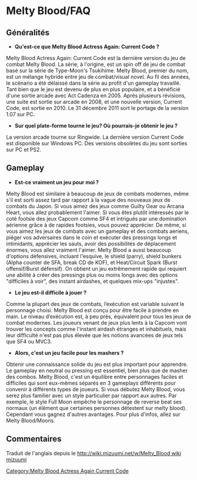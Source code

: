 # Melty Blood/FAQ

## Généralités

- **Qu'est-ce que Melty Blood Actress Again: Current Code ?**

Melty Blood Actress Again: Current Code est la dernière version du jeu
de combat Melty Blood. La série, à l'origine, est un spin off de jeu de
combat basé sur la série de Type-Moon's Tsukihime. Melty Blood, premier
du nom, est un mélange hybride entre jeu de combat/visual novel. Au fil
des années, le scénario a été délaissé dans la série au profit d'un
gameplay travaillé. Tant bien que le jeu est devenu de plus en plus
populaire, et a bénéficié d'une sortie arcade avec Act Cadenza en 2005.
Après plusieurs révisions, une suite est sortie sur arcade en 2008, et
une nouvelle version, Current Code, est sortie en 2010. Le 31 décembre
2011 sort le portage de la version 1.07 sur PC.

- **Sur quel plate-forme tourne le jeu? Où pourrais-je obtenir le jeu
  ?**

La version arcade tourne sur Ringwide. La dernière version Current Code
est disponible sur Windows PC. Des versions obsolètes du jeu sont
sorties sur PC et PS2.

## Gameplay

- **Est-ce vraiment un jeu pour moi ?**

Melty Blood est similaire à beaucoup de jeux de combats modernes, même
s'il est sorti assez tard par rapport à la vague des nouveaux jeux de
combats du Japon. Si vous aimez des jeux comme Guilty Gear ou Arcana
Heart, vous allez probablement l'aimer. Si vous êtes plutôt intéressés
par le coté footsie des jeux Capcom comme SF4 et intrigués par une
domination aérienne grâce à de rapides footsies, vous pouvez apprécier.
De même, si vous aimez les jeux de combats avec un gameplay et des
combats aeriens, piéger vos adversaires dans le coin et exécuter des
pressings longs et intimidants, apprécier les sauts, avoir des
possibilités de déplacement énormes, vous allez vraiment l'aimer. Melty
Blood a aussi beaucoup d'options défensives, incluant l'esquive, le
shield (parry), shield bunkers (Alpha counter de SFA, break CD de KOF),
et Heat/Circuit Spark (Burst offensif/Burst défensif). On obtient un jeu
extrêmement rapide qui requiert une abilité à créer des pressings plus
ou moins longs avec des options "difficiles à voir", des instant
airdashes, et quelques mix-ups "injustes".

- **Le jeu est-il difficile à jouer ?**

Comme la plupart des jeux de combats, l’exécution est variable suivant
le personnage choisi. Melty Blood est conçu pour être facile à prendre
en main. Le niveau d’exécution est, à peu près, équivalent pour tous les
jeux de combat modernes. Les joueurs venant de jeux plus lents à la
Capcom vont trouver les concepts comme l'instant airdash étranges et
inhabituels, mais leur difficulté n'est pas plus élevée que les notions
avancées de jeux tels que SF4 ou MVC3.

- **Alors, c'est un jeu facile pour les mashers ?**

Obtenir une connaissance solide du jeu est plus important pour
apprendre. Le gameplay en neutral ou pressing est essentiel, bien plus
que de masher des combos. Melty Blood, c'est un équilibre entre
personnages faciles et difficiles qui sont eux-mêmes séparés en 3
gameplays différents pour convenir à différents types de joueurs. Si
vous débutez Melty Blood, vous serez plus familier avec un style
particulier par rapport aux autres. Par exemple, le style Full Moon
empêche le personnage de reverse beat ses normaux (un élément que
certaines personnes détestent sur melty blood). Cependant vous gagnez
d'autres avantages. Pour plus d'infos, allez sur Melty Blood/Moons.

## Commentaires

Traduit de l'anglais depuis le [http://wiki.mizuumi.net/w/Melty_Blood
wiki
mizuumi](http://wiki.mizuumi.net/w/Melty_Blood_wiki_mizuumi "wikilink")

[Category:Melty Blood Actress Again Current
Code](Category:Melty_Blood_Actress_Again_Current_Code "wikilink")
